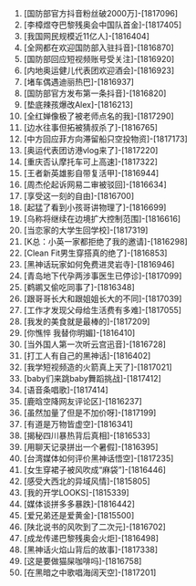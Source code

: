 
1. [国防部官方抖音粉丝破2000万]-[1817096]
1. [李樟煜夺巴黎残奥会中国队首金]-[1817405]
1. [我国网民规模近11亿人]-[1816404]
1. [全网都在欢迎国防部入驻抖音]-[1816870]
1. [国防部回应短视频账号受关注]-[1816920]
1. [内地奥运健儿代表团欢迎酒会]-[1816923]
1. [堵车偶遇迪丽热巴]-[1816937]
1. [国防部官方发布第一条抖音]-[1816820]
1. [垫底辣孩爆改Alex]-[1816213]
1. [全红婵像极了被老师点名的我]-[1817290]
1. [边水往事但拓被猜叔杀了]-[1816765]
1. [中方回应菲方向滞留船只空投物资]-[1817173]
1. [奥运代表团访港vlog来了]-[1817220]
1. [重庆否认摩托车可上高速]-[1817322]
1. [王者新英雄影自带复活甲]-[1816944]
1. [周杰伦起诉网易二审被驳回]-[1816634]
1. [享受这一刻的自由]-[1816700]
1. [起猛了看到小孩哥讲物理了]-[1816699]
1. [乌称将继续在边境扩大控制范围]-[1816616]
1. [当恋家的大学生回学校]-[1817319]
1. [K总：小英一家都拒绝了我的邀请]-[1816298]
1. [Clean Fit男生穿搭真的绝了]-[1816853]
1. [黑神话玩家如何免费进灵岩寺]-[1816946]
1. [青岛地下代孕两涉事医生已停诊]-[1817099]
1. [鹈鹕又偷吃同事了]-[1816348]
1. [跟哥哥长大和跟姐姐长大的不同]-[1817039]
1. [工作才发现父母给生活费有多难]-[1817055]
1. [我发的美食就是最棒的]-[1817209]
1. [你憔悴 我替你明媚]-[1816410]
1. [当外国人第一次听云宫迅音]-[1816728]
1. [打工人有自己的黑神话]-[1816402]
1. [我学短视频造的火箭真上天了]-[1817021]
1. [baby们来跳baby舞蹈挑战]-[1817412]
1. [语音条唱歌]-[1817414]
1. [鹿晗空降网友评论区]-[1816237]
1. [虽然加量了但是不加价呀]-[1817199]
1. [有道是万物皆虚空]-[1816341]
1. [揭秘四川暴热背后真相]-[1816533]
1. [用聊天记录拼出一个暑假]-[1816395]
1. [台湾媒体如何评价黑神话悟空]-[1817235]
1. [女生穿裙子被风吹成“麻袋”]-[1816446]
1. [感受大西北的异域风情]-[1815805]
1. [我的开学LOOKS]-[1815339]
1. [媒体谈拼多多暴跌]-[1816442]
1. [爱兄弟还是爱黄金]-[1815500]
1. [陕北说书的风吹到了二次元]-[1816702]
1. [成龙传递巴黎残奥会火炬]-[1816498]
1. [黑神话火焰山背后的故事]-[1817338]
1. [这是要做猫屎咖啡吗]-[1816758]
1. [在黑暗之中歌唱海阔天空]-[1817201]